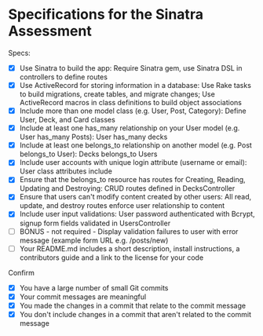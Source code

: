 # Specifications for the Sinatra Assessment

Specs:
- [x] Use Sinatra to build the app: Require Sinatra gem, use Sinatra DSL in controllers to define routes
- [x] Use ActiveRecord for storing information in a database: Use Rake tasks to build migrations, create tables, and migrate changes; Use ActiveRecord macros in class definitions to build object associations
- [x] Include more than one model class (e.g. User, Post, Category): Define User, Deck, and Card classes
- [x] Include at least one has_many relationship on your User model (e.g. User has_many Posts): User has_many decks
- [x] Include at least one belongs_to relationship on another model (e.g. Post belongs_to User): Decks belongs_to Users
- [x] Include user accounts with unique login attribute (username or email): User class attributes include
- [x] Ensure that the belongs_to resource has routes for Creating, Reading, Updating and Destroying: CRUD routes defined in DecksController
- [x] Ensure that users can't modify content created by other users: All read, update, and destroy routes enforce user relationship to content
- [x] Include user input validations: User password authenticated with Bcrypt, signup form fields validated in UsersController
- [ ] BONUS - not required - Display validation failures to user with error message (example form URL e.g. /posts/new)
- [ ] Your README.md includes a short description, install instructions, a contributors guide and a link to the license for your code

Confirm
- [x] You have a large number of small Git commits
- [x] Your commit messages are meaningful
- [x] You made the changes in a commit that relate to the commit message
- [x] You don't include changes in a commit that aren't related to the commit message

